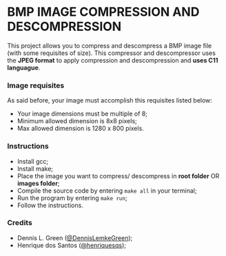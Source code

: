 # BMP IMAGE COMPRESSION AND DESCOMPRESSION
This project allows you to compress and descompress a BMP image file (with some requisites of size). This compressor and descompressor uses the **JPEG format** to apply compression and descompression and **uses C11 languague**.

### Image requisites
As said before, your image must accomplish this requisites listed below:
- Your image dimensions must be multiple of 8;
- Minimum allowed dimension is 8x8 pixels;
- Max allowed dimension is 1280 x 800 pixels.

### Instructions
- Install gcc;
- Install make;
- Place the image you want to compress/ descompress in **root folder** OR **images folder**;
- Compile the source code by entering `make all` in your terminal;
- Run the program by entering `make run`;
- Follow the instructions.

### Credits
- Dennis L. Green ([@DennisLemkeGreen](https://github.com/DennisLemkeGreen));
- Henrique dos Santos ([@henriquesqs](https://github.com/henriquesqs));
